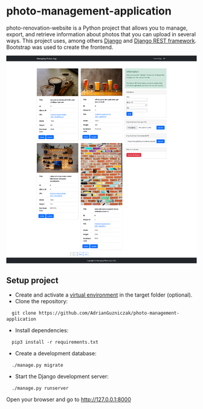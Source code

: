 
# photo-management-application

photo-renovation-website is a Python project that allows you to manage, export, 
and retrieve information about photos that you can upload in several ways. 
This project uses, among others [Django](https://www.djangoproject.com/) and 
[Django REST framework](https://www.django-rest-framework.org/). 
Bootstrap was used to create the frontend.

![Alt text](Simple_application.png?raw=true)

## Setup project

* Create and activate a [virtual environment](https://docs.python.org/3/library/venv.html) in the target folder (optional).
* Clone the repository:

```
  git clone https://github.com/AdrianGuzniczak/photo-management-application
```
* Install dependencies:

```
  pip3 install -r requirements.txt
```

* Create a development database:
```
  ./manage.py migrate
```

* Start the Django development server:
```
  ./manage.py runserver
```


Open your browser and go to http://127.0.0.1:8000